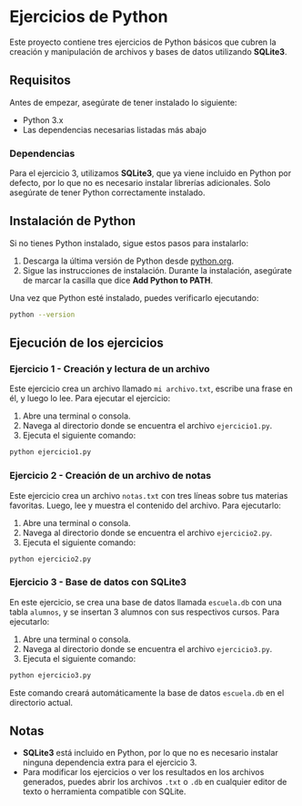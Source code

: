 
# Ejercicios de Python

Este proyecto contiene tres ejercicios de Python básicos que cubren la creación y manipulación de archivos y bases de datos utilizando **SQLite3**.

## Requisitos

Antes de empezar, asegúrate de tener instalado lo siguiente:

- Python 3.x
- Las dependencias necesarias listadas más abajo

### Dependencias

Para el ejercicio 3, utilizamos **SQLite3**, que ya viene incluido en Python por defecto, por lo que no es necesario instalar librerías adicionales. Solo asegúrate de tener Python correctamente instalado.

## Instalación de Python

Si no tienes Python instalado, sigue estos pasos para instalarlo:

1. Descarga la última versión de Python desde [python.org](https://www.python.org/downloads/).
2. Sigue las instrucciones de instalación. Durante la instalación, asegúrate de marcar la casilla que dice **Add Python to PATH**.

Una vez que Python esté instalado, puedes verificarlo ejecutando:

```bash
python --version
```

## Ejecución de los ejercicios

### Ejercicio 1 - Creación y lectura de un archivo

Este ejercicio crea un archivo llamado `mi archivo.txt`, escribe una frase en él, y luego lo lee. Para ejecutar el ejercicio:

1. Abre una terminal o consola.
2. Navega al directorio donde se encuentra el archivo `ejercicio1.py`.
3. Ejecuta el siguiente comando:

```bash
python ejercicio1.py
```

### Ejercicio 2 - Creación de un archivo de notas

Este ejercicio crea un archivo `notas.txt` con tres líneas sobre tus materias favoritas. Luego, lee y muestra el contenido del archivo. Para ejecutarlo:

1. Abre una terminal o consola.
2. Navega al directorio donde se encuentra el archivo `ejercicio2.py`.
3. Ejecuta el siguiente comando:

```bash
python ejercicio2.py
```

### Ejercicio 3 - Base de datos con SQLite3

En este ejercicio, se crea una base de datos llamada `escuela.db` con una tabla `alumnos`, y se insertan 3 alumnos con sus respectivos cursos. Para ejecutarlo:

1. Abre una terminal o consola.
2. Navega al directorio donde se encuentra el archivo `ejercicio3.py`.
3. Ejecuta el siguiente comando:

```bash
python ejercicio3.py
```

Este comando creará automáticamente la base de datos `escuela.db` en el directorio actual.

## Notas

- **SQLite3** está incluido en Python, por lo que no es necesario instalar ninguna dependencia extra para el ejercicio 3.
- Para modificar los ejercicios o ver los resultados en los archivos generados, puedes abrir los archivos `.txt` o `.db` en cualquier editor de texto o herramienta compatible con SQLite.

